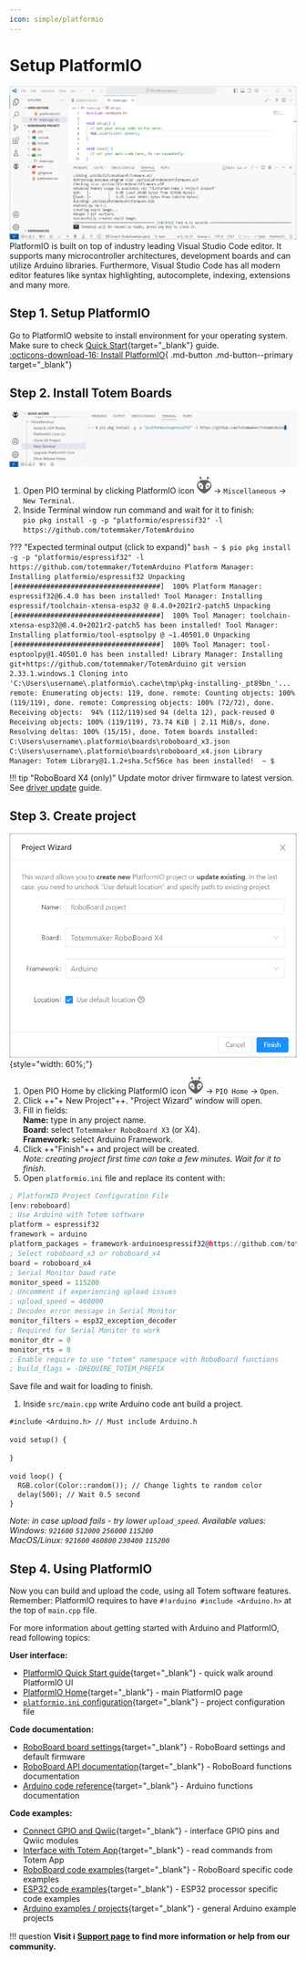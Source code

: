 ```yaml
---
icon: simple/platformio
---
```


# Setup PlatformIO

![PlatformIO](../assets/images/platformio-ide-large.png)
PlatformIO is built on top of industry leading Visual Studio Code editor. It supports many microcontroller architectures, development boards and can utilize Arduino libraries. Furthermore, Visual Studio Code has all modern editor features like syntax highlighting, autocomplete, indexing, extensions and many more.

## Step 1. Setup PlatformIO

Go to PlatformIO website to install environment for your operating system.  
Make sure to check [Quick Start](https://docs.platformio.org/en/latest/integration/ide/vscode.html#quick-start){target="_blank"} guide.  
[:octicons-download-16: Install PlatformIO](https://platformio.org/install/ide?install=vscode){ .md-button .md-button--primary target="_blank"}

## Step 2. Install Totem Boards

![PlatformIO open new terminal](../assets/images/platformio-new-terminal.png)

1. Open PIO terminal by clicking PlatformIO icon ![PlatformIO icon](../assets/images/platformio-icon.png) → `Miscellaneous` → `New Terminal`.  
1. Inside Terminal window run command and wait for it to finish:  
`pio pkg install -g -p "platformio/espressif32" -l https://github.com/totemmaker/TotemArduino`

??? "Expected terminal output (click to expand)"
    ```bash
    ~ $ pio pkg install -g -p "platformio/espressif32" -l https://github.com/totemmaker/TotemArduino
    Platform Manager: Installing platformio/espressif32
    Unpacking  [####################################]  100%
    Platform Manager: espressif32@6.4.0 has been installed!
    Tool Manager: Installing espressif/toolchain-xtensa-esp32 @ 8.4.0+2021r2-patch5
    Unpacking  [####################################]  100%
    Tool Manager: toolchain-xtensa-esp32@8.4.0+2021r2-patch5 has been installed!
    Tool Manager: Installing platformio/tool-esptoolpy @ ~1.40501.0
    Unpacking  [####################################]  100%
    Tool Manager: tool-esptoolpy@1.40501.0 has been installed!
    Library Manager: Installing git+https://github.com/totemmaker/TotemArduino
    git version 2.33.1.windows.1
    Cloning into 'C:\Users\username\.platformio\.cache\tmp\pkg-installing-_pt89bn_'...
    remote: Enumerating objects: 119, done.
    remote: Counting objects: 100% (119/119), done.
    remote: Compressing objects: 100% (72/72), done.
    Receiving objects:  94% (112/119)sed 94 (delta 12), pack-reused 0
    Receiving objects: 100% (119/119), 73.74 KiB | 2.11 MiB/s, done.
    Resolving deltas: 100% (15/15), done.
    Totem boards installed:
    C:\Users\username\.platformio\boards\roboboard_x3.json
    C:\Users\username\.platformio\boards\roboboard_x4.json
    Library Manager: Totem Library@1.1.2+sha.5cf56ce has been installed! 
    ~ $
    ```

!!! tip "RoboBoard X4 (only)"
    Update motor driver firmware to latest version. See [driver update](../roboboard-x4/index.md#driver-update) guide.

## Step 3. Create project

![PlatformIO new project](../assets/images/platformio-new-project.png){style="width: 60%;"}

1. Open PIO Home by clicking PlatformIO icon ![PlatformIO icon](../assets/images/platformio-icon.png) → `PIO Home` → `Open`.  
1. Click ++"\+ New Project"++. "Project Wizard" window will open.  
1. Fill in fields:  
    **Name:** type in any project name.  
    **Board:** select `Totemmaker RoboBoard X3` (or X4).  
    **Framework:** select Arduino Framework.  
1. Click ++"Finish"++ and project will be created.  
    _Note: creating project first time can take a few minutes. Wait for it to finish._
1. Open `platformio.ini` file and replace its content with:
```asm title="platformio.ini"
; PlatformIO Project Configuration File
[env:roboboard]
; Use Arduino with Totem software
platform = espressif32
framework = arduino
platform_packages = framework-arduinoespressif32@https://github.com/totemmaker/TotemArduinoBoards
; Select roboboard_x3 or roboboard_x4
board = roboboard_x4
; Serial Monitor baud rate
monitor_speed = 115200
; Uncomment if experiencing upload issues
; upload_speed = 460800
; Decodes error message in Serial Monitor
monitor_filters = esp32_exception_decoder
; Required for Serial Monitor to work
monitor_dtr = 0
monitor_rts = 0
; Enable require to use "totem" namespace with RoboBoard functions
; build_flags = -DREQUIRE_TOTEM_PREFIX
```
Save file and wait for loading to finish.  
1. Inside `src/main.cpp` write Arduino code ant build a project.  
```arduino
#include <Arduino.h> // Must include Arduino.h

void setup() {
  
}

void loop() {
  RGB.color(Color::random()); // Change lights to random color
  delay(500); // Wait 0.5 second
}
```  
_Note: in case upload fails - try lower `upload_speed`. Available values:_  
_Windows: `921600` `512000` `256000` `115200`_  
_MacOS/Linux: `921600` `460800` `230400` `115200`_  

## Step 4. Using PlatformIO

Now you can build and upload the code, using all Totem software features.  
Remember: PlatformIO requires to have `#!arduino #include <Arduino.h>` at the top of `main.cpp` file.

For more information about getting started with Arduino and PlatformIO, read following topics:  

**User interface:**

- [PlatformIO Quick Start guide](https://docs.platformio.org/en/latest/integration/ide/vscode.html#quick-start){target="_blank"} - quick walk around PlatformIO UI
- [PlatformIO Home](https://docs.platformio.org/en/latest/home/index.html){target="_blank"} - main PlatformIO page
- [`platformio.ini` configuration](https://docs.platformio.org/en/latest/projectconf/index.html){target="_blank"} - project configuration file

**Code documentation:**

- [RoboBoard board settings](../roboboard/index.md#board-settings){target="_blank"} - RoboBoard settings and default firmware
- [RoboBoard API documentation](../roboboard/api/index.md){target="_blank"} - RoboBoard functions documentation
- [Arduino code reference](https://www.arduino.cc/reference/en/){target="_blank"} - Arduino functions documentation

**Code examples:**

- [Connect GPIO and Qwiic](../roboboard/api/gpio-qwiic.md){target="_blank"} - interface GPIO pins and Qwiic modules
- [Interface with Totem App](../remote-control/app/custom-function.md){target="_blank"} - read commands from Totem App
- [RoboBoard code examples](https://github.com/totemmaker/TotemArduinoBoards/tree/master/libraries/TotemRB/examples){target="_blank"} - RoboBoard specific code examples
- [ESP32 code examples](https://github.com/totemmaker/TotemArduinoBoards/tree/master/libraries){target="_blank"} - ESP32 processor specific code examples
- [Arduino examples / projects](https://docs.arduino.cc/built-in-examples/){target="_blank"} - general Arduino example projects

!!! question
    **Visit :information_source: [Support page](../support.md) to find more information or help from our community.**
